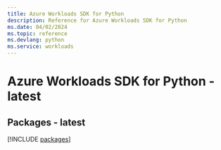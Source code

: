 ```yaml
---
title: Azure Workloads SDK for Python
description: Reference for Azure Workloads SDK for Python
ms.date: 04/02/2024
ms.topic: reference
ms.devlang: python
ms.service: workloads
---
```

# Azure Workloads SDK for Python - latest
## Packages - latest
[!INCLUDE [packages](workloads-index.md)]